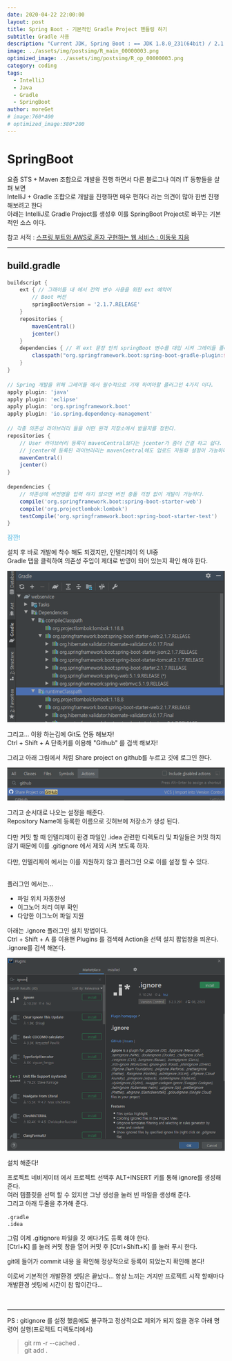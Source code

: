 ```yaml
---
date: 2020-04-22 22:00:00
layout: post
title: Spring Boot - 기본적인 Gradle Project 핸들링 하기
subtitle: Gradle 사용
description: "Current JDK, Spring Boot : == JDK 1.8.0_231(64bit) / 2.1.4"
image: ../assets/img/postsimg/R_main_00000003.png
optimized_image: ../assets/img/postsimg/R_op_00000003.png
category: coding
tags:
  - IntelliJ
  - Java
  - Gradle
  - SpringBoot
author: moreGet
# image:760*400
# optimized_image:380*200
---
```


# SpringBoot 

요즘 STS + Maven 조합으로 개발을 진행 하면서 다른 블로그나 여러 IT 동향들을 살펴 보면<br>
IntelliJ + Gradle 조합으로 개발을 진행하면 매우 편하다 라는 의견이 많아 한번 진행 해보려고 한다<br>
아래는 IntelliJ로 Gradle Project를 생성후 이를 SpringBoot Project로 바꾸는 기본적인 소스 이다.<br>

참고 서적 : <a href="https://search.naver.com/search.naver?sm=top_sug.pre&fbm=0&acr=1&acq=%EC%8A%A4%ED%94%84%EB%A7%81+%EB%B6%80%ED%8A%B8%EC%99%80+&qdt=0&ie=utf8&query=%EC%8A%A4%ED%94%84%EB%A7%81+%EB%B6%80%ED%8A%B8%EC%99%80+aws%EB%A1%9C+%ED%98%BC%EC%9E%90+%EA%B5%AC%ED%98%84%ED%95%98%EB%8A%94+%EC%9B%B9+%EC%84%9C%EB%B9%84%EC%8A%A4">스프링 부트와 AWS로 혼자 구현하는 웹 서비스 : 이동욱 지음</a>

---

## build.gradle

```gradle
buildscript {
    ext { // 그래이들 내 에서 전역 변수 사용을 위한 ext 예약어
        // Boot 버전
        springBootVersion = '2.1.7.RELEASE'
    }
    repositories {
        mavenCentral()
        jcenter()
    }
    dependencies { // 위 ext 문장 안의 springBoot 변수를 대입 시켜 그레이들 플러그인에서 의존성 을 받겠따는 의미
        classpath("org.springframework.boot:spring-boot-gradle-plugin:${springBootVersion}")
    }
}

// Spring 개발을 위해 그레이들 에서 필수적으로 기재 하여아할 플러그인 4가지 이다.
apply plugin: 'java'
apply plugin: 'eclipse'
apply plugin: 'org.springframework.boot'
apply plugin: 'io.spring.dependency-management'

// 각종 의존성 라이브러리 들을 어떤 원격 저장소에서 받을지를 정한다.
repositories {
    // User 라이브러리 등록이 mavenCentral보다는 jcenter가 좀더 간결 하고 쉽다.
    // jcenter에 등록된 라이브러리는 mavenCentral에도 업로드 자동화 설정이 가능하다.
    mavenCentral()
    jcenter()
}

dependencies {
    // 의존성에 버전명을 입력 하지 않으면 버전 충돌 걱정 없이 개발이 가능하다.
    compile('org.springframework.boot:spring-boot-starter-web')
    compile('org.projectlombok:lombok')
    testCompile('org.springframework.boot:spring-boot-starter-test')
}
```

<span style="color:skyBlue">**잠깐!**

설치 후 바로 개발에 착수 해도 되겠지만, 인텔리제이 의 UI중<br> Gradle 탭을 클릭하여 의존성 주입이 제대로 반영이 되어 있는지 확인 해야 한다.

![GradleTab](../assets/sources/GradleTab.png "tab")

그리고... 이왕 하는김에 Git도 연동 해보자!<br>
Ctrl + Shift + A 단축키를 이용해 "Github" 를 검색 해보자!

그리고 아래 그림에서 처럼 Share project on github를 누르고 깃에 로그인 한다.

![Ongit](../assets/sources/ongit.png "git")

그리고 순서대로 나오는 설정을 해준다.<br>
Repository Name에 등록한 이름으로 깃허브에 저장소가 생성 된다.<br>
<br>
다만 커밋 할 때 인텔리제이 환경 파일인 .idea 관련한 디렉토리 및 파일들은 커밋 하지 않기 때문에 이를 .gitignore 에서 제외 시켜 보도록 하자.<br>
<br>
다만, 인텔리제이 에서는 이를 지원하지 않고 플러그인 으로 이를 설정 할 수 있다.<br>
<br>

플러그인 에서는...
- 파일 위치 자동완성
- 이그노어 처리 여부 확인
- 다양한 이그노어 파일 지원

아래는 .ignore 플러그인 설치 방법이다.<br>
Ctrl + Shift + A 를 이용핸 Plugins 를 검색해 Action을 선택 설치 팝업창을 띄운다.<br>
.ignore를 검색 해본다.<br>

![ignore](../assets/sources/ignore.png "git")

설치 해준다!<br>

프로젝트 네비게이터 에서 프로젝트 선택후 ALT+INSERT 키를 통해 ignore를 생성해 준다.<br> 여러 템플릿을 선택 할 수 있지만 그냥 생성을 눌러 빈 파일을 생성해 준다.<br>
그리고 아래 두줄을 추가해 준다.

```gitignore
.gradle
.idea
```

그럼 이제 .gitignore 파일을 깃 에다가도 등록 해야 한다.<br>
[Ctrl+K] 를 눌러 커밋 창을 열어 커밋 후 [Ctrl+Shift+K] 를 눌러 푸시 한다.<br>

git에 들어가 commit 내용 을 확인해 정상적으로 등록이 되었는지 확인해 본다!<br>

이로써 기본적인 개발환경 셋팅은 끝났다... 항상 느끼는 거지만 프로젝트 시작 할때마다 개발환경 셋팅에 시간이 참 많이간다...<br>
<br>
<br>

---

PS : gitignore 를 설정 했음에도 불구하고 정상적으로 제외가 되지 않을 경우 아래 명령어 실행(프로젝트 디렉토리에서)<br>

> git rm -r --cached . <br>
> git add .